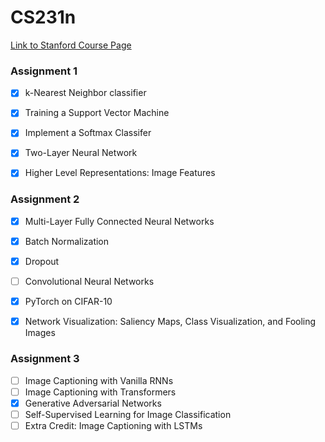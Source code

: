 # CS231n

[Link to Stanford Course Page](http://cs231n.stanford.edu/)

### Assignment 1
- [x] k-Nearest Neighbor classifier
- [x] Training a Support Vector Machine
- [x] Implement a Softmax Classifer
- [x] Two-Layer Neural Network
- [x] Higher Level Representations: Image Features


### Assignment 2
- [x] Multi-Layer Fully Connected Neural Networks
- [x] Batch Normalization
- [x] Dropout
- [ ] Convolutional Neural Networks
- [x] PyTorch on CIFAR-10
- [x] Network Visualization: Saliency Maps, Class Visualization, and Fooling Images


### Assignment 3
- [ ] Image Captioning with Vanilla RNNs
- [ ] Image Captioning with Transformers
- [x] Generative Adversarial Networks
- [ ] Self-Supervised Learning for Image Classification
- [ ] Extra Credit: Image Captioning with LSTMs
